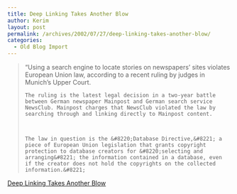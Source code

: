 ```yaml
---
title: Deep Linking Takes Another Blow
author: Kerim
layout: post
permalink: /archives/2002/07/27/deep-linking-takes-another-blow/
categories:
  - Old Blog Import
---
```


>   &#8220;Using a search engine to locate stories on newspapers&#8217; sites violates European Union law, according to a recent ruling by judges in Munich&#8217;s Upper Court. 
>   
>   
>     The ruling is the latest legal decision in a two-year battle between German newspaper Mainpost and German search service NewsClub. Mainpost charges that NewsClub violated the law by searching through and linking directly to Mainpost content.
>   
>   
>   
>     The law in question is the &#8220;Database Directive,&#8221; a piece of European Union legislation that grants copyright protection to database creators for &#8220;selecting and arranging&#8221; the information contained in a database, even if the creator does not hold the copyrights on the collected information.&#8221;
>   


<a href="http://www.wired.com/news/politics/0,1283,54083,00.html" onclick="_gaq.push(['_trackEvent', 'outbound-article', 'http://www.wired.com/news/politics/0,1283,54083,00.html', 'Deep Linking Takes Another Blow']);" >Deep Linking Takes Another Blow</a>

